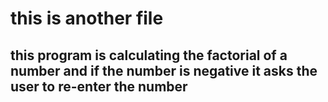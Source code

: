 # this is another file
## this program is calculating the factorial of a number and if the number is negative it asks the user to re-enter the number
